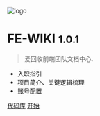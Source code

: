 ![logo](_media/icon.svg)

# FE-WIKI <small>1.0.1</small>

> 爱回收前端团队文档中心.

- 入职指引
- 项目简介、关键逻辑梳理
- 账号配置


[代码库](http://code.aihuishou.com/AihuishouFE/wiki)
[开始](#docsify)
